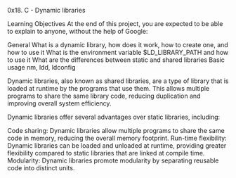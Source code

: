 0x18. C - Dynamic libraries

Learning Objectives
At the end of this project, you are expected to be able to explain to anyone, without the help of Google:

General
What is a dynamic library, how does it work, how to create one, and how to use it
What is the environment variable $LD_LIBRARY_PATH and how to use it
What are the differences between static and shared libraries
Basic usage nm, ldd, ldconfig


 Dynamic libraries, also known as shared libraries, are a type of library that is loaded at runtime by the programs that use them. This allows multiple programs to share the same library code, reducing duplication and improving overall system efficiency.


Dynamic libraries offer several advantages over static libraries, including:

Code sharing: Dynamic libraries allow multiple programs to share the same code in memory, reducing the overall memory footprint.
Run-time flexibility: Dynamic libraries can be loaded and unloaded at runtime, providing greater flexibility compared to static libraries that are linked at compile time.
Modularity: Dynamic libraries promote modularity by separating reusable code into distinct units.